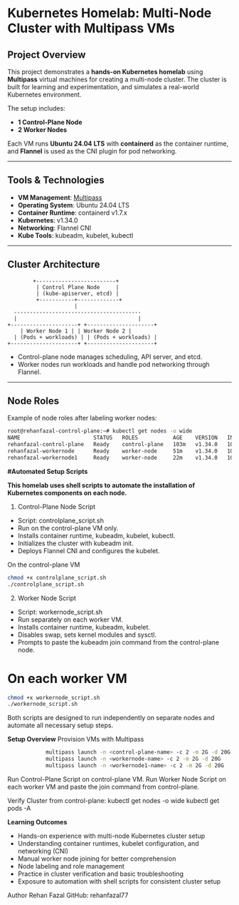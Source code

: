 # Kubernetes Homelab: Multi-Node Cluster with Multipass VMs

## Project Overview

This project demonstrates a **hands-on Kubernetes homelab** using **Multipass** virtual machines for creating a multi-node cluster. The cluster is built for learning and experimentation, and simulates a real-world Kubernetes environment.

The setup includes:

- **1 Control-Plane Node**
- **2 Worker Nodes**

Each VM runs **Ubuntu 24.04 LTS** with **containerd** as the container runtime, and **Flannel** is used as the CNI plugin for pod networking.

---

## Tools & Technologies

- **VM Management**: [Multipass](https://multipass.run/)  
- **Operating System**: Ubuntu 24.04 LTS  
- **Container Runtime**: containerd v1.7.x  
- **Kubernetes**: v1.34.0  
- **Networking**: Flannel CNI  
- **Kube Tools**: kubeadm, kubelet, kubectl  

---

## Cluster Architecture

            +-------------------------+
             | Control Plane Node     |
             | (kube-apiserver, etcd) |
             +-----------+-------------+
                         |
      ----------------------------------------
      |                                      |
    +---------------------+ +---------------------+
        | Worker Node 1 | | Worker Node 2 |
      | (Pods + workloads) | | (Pods + workloads) |
    +---------------------+ +---------------------+



- Control-plane node manages scheduling, API server, and etcd.  
- Worker nodes run workloads and handle pod networking through Flannel.

---

## Node Roles

Example of node roles after labeling worker nodes:

```bash
root@rehanfazal-control-plane:~# kubectl get nodes -o wide 
NAME                       STATUS   ROLES           AGE    VERSION   INTERNAL-IP     EXTERNAL-IP   OS-IMAGE             KERNEL-VERSION     CONTAINER-RUNTIME
rehanfazal-control-plane   Ready    control-plane   103m   v1.34.0   10.145.93.35    <none>        Ubuntu 24.04.3 LTS   6.8.0-71-generic   containerd://1.7.27
rehanfazal-workernode      Ready    worker-node     51m    v1.34.0   10.145.93.242   <none>        Ubuntu 24.04.3 LTS   6.8.0-71-generic   containerd://1.7.27
rehanfazal-workernode1     Ready    worker-node     22m    v1.34.0   10.145.93.213   <none>        Ubuntu 24.04.3 LTS   6.8.0-71-generic   containerd://1.7.27
```


**#Automated Setup Scripts**

**This homelab uses shell scripts to automate the installation of Kubernetes components on each node.**
1. Control-Plane Node Script
* Script: controlplane_script.sh
* Run on the control-plane VM only.
* Installs container runtime, kubeadm, kubelet, kubectl.
* Initializes the cluster with kubeadm init.
* Deploys Flannel CNI and configures the kubelet.

 On the control-plane VM
```bash
chmod +x controlplane_script.sh
./controlplane_script.sh
```
2. Worker Node Script
* Script: workernode_script.sh
* Run separately on each worker VM.
* Installs container runtime, kubeadm, kubelet.
* Disables swap, sets kernel modules and sysctl.
* Prompts to paste the kubeadm join command from the control-plane node.

# On each worker VM
```bash
chmod +x workernode_script.sh
./workernode_script.sh
```

Both scripts are designed to run independently on separate nodes and automate all necessary setup steps.


**Setup Overview**
Provision VMs with Multipass
```bash
            multipass launch -n <control-plane-name> -c 2 -m 2G -d 20G
            multipass launch -n <workernode-name> -c 2 -m 2G -d 20G
            multipass launch -n <workernode1-name> -c 2 -m 2G -d 20G
```

Run Control-Plane Script on control-plane VM.
Run Worker Node Script on each worker VM and paste the join command from control-plane.

Verify Cluster from control-plane:
            kubectl get nodes -o wide
            kubectl get pods -A

**Learning Outcomes**
* Hands-on experience with multi-node Kubernetes cluster setup
* Understanding container runtimes, kubelet configuration, and networking (CNI)
* Manual worker node joining for better comprehension
* Node labeling and role management
* Practice in cluster verification and basic troubleshooting
* Exposure to automation with shell scripts for consistent cluster setup

Author
Rehan Fazal
GitHub: rehanfazal77
